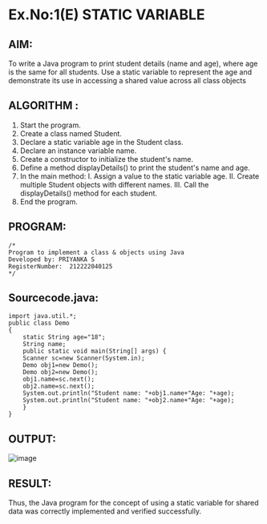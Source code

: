 # Ex.No:1(E) STATIC VARIABLE

## AIM:

To write a Java program to print student details (name and age), where age is the same for all students. Use a static variable to represent the age and demonstrate its use in accessing a shared value across all class objects

## ALGORITHM :

1. Start the program.
2. Create a class named Student.
3. Declare a static variable age in the Student class.
4. Declare an instance variable name.
5. Create a constructor to initialize the student's name.
6. Define a method displayDetails() to print the student's name and age.
7. In the main method:
   I. Assign a value to the static variable age.
   II. Create multiple Student objects with different names.
   III. Call the displayDetails() method for each student.
8. End the program.

## PROGRAM:

```
/*
Program to implement a class & objects using Java
Developed by: PRIYANKA S
RegisterNumber:  212222040125
*/
```

## Sourcecode.java:

```
import java.util.*;
public class Demo
{
    static String age="18";
    String name;
	public static void main(String[] args) {
	Scanner sc=new Scanner(System.in);
	Demo obj1=new Demo();
	Demo obj2=new Demo();
	obj1.name=sc.next();
	obj2.name=sc.next();
	System.out.println("Student name: "+obj1.name+"Age: "+age);
	System.out.println("Student name: "+obj2.name+"Age: "+age);
	}
}
```

## OUTPUT:

![image](https://github.com/user-attachments/assets/7778b959-2267-43c2-9873-39062ae1a2d7)

## RESULT:

Thus, the Java program for the concept of using a static variable for shared data was correctly implemented and verified successfully.
